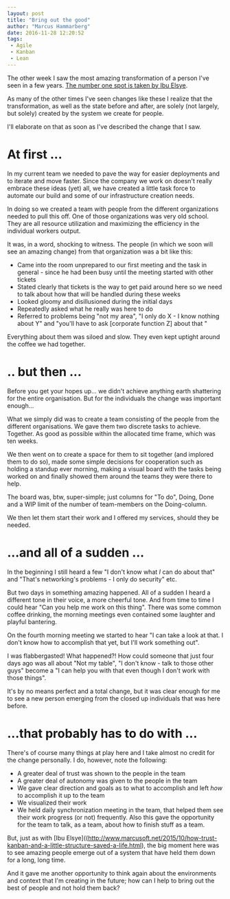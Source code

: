 ```yaml
---
layout: post
title: "Bring out the good"
author: "Marcus Hammarberg"
date: 2016-11-28 12:20:52
tags:
 - Agile
 - Kanban
 - Lean
---
```


The other week I saw the most amazing transformation of a person I've seen in a few years. [The number one spot is taken by Ibu Elsye](http://www.marcusoft.net/2015/10/how-trust-kanban-and-a-little-structure-saved-a-life.html).

As many of the other times I've seen changes like these I realize that the transformation, as well as the state before and after, are solely (not largely, but solely) created by the system we create for people.

I'll elaborate on that as soon as I've described the change that I saw.

<!-- excerpt-end -->

# At first ...

In my current team we needed to pave the way for easier deployments and to iterate and move faster. Since the company we work on doesn't really embrace these ideas (yet) all, we have created a little task force to automate our build and some of our infrastructure creation needs.

In doing so we created a team with people from the different organizations needed to pull this off. One of those organizations was very old school. They are all resource utilization and maximizing the efficiency in the individual workers output.

It was, in a word, shocking to witness. The people (in which we soon will see an amazing change) from that organization was a bit like this:

* Came into the room unprepared to our first meeting and the task in general - since he had been busy until the meeting started with other tickets
* Stated clearly that tickets is the way to get paid around here so we need to talk about how that will be handled during these weeks
* Looked gloomy and disillusioned during the initial days
* Repeatedly asked what he really was here to do
* Referred to problems being "not my area", "I only do X - I know nothing about Y" and "you'll have to ask [corporate function Z] about that "

Everything about them was siloed and slow. They even kept uptight around the coffee we had together.

# .. but then ...

Before you get your hopes up... we didn't achieve anything earth shattering for the entire organisation. But for the individuals the change was important enough...

What we simply did was to create a team consisting of the people from the different organisations. We gave them two discrete tasks to achieve. Together. As good as possible within the allocated time frame, which was ten weeks.

We then went on to create a space for them to sit together (and implored them to do so), made some simple decisions for cooperation such as holding a standup ever morning, making a visual board with the tasks being worked on and finally showed them around the teams they were there to help.

The board was, btw, super-simple; just columns for "To do", Doing, Done and a WIP limit of the number of team-members on the Doing-column.

We then let them start their work and I offered my services, should they be needed.

# ...and all of a sudden ...

In the beginning I still heard a few "I don't know what *I* can do about that" and "That's networking's problems - I only do security" etc.

But two days in something amazing happened. All of a sudden I heard a different tone in their voice, a more cheerful tone. And from time to time I could hear "Can you help me work on this thing". There was some common coffee drinking, the morning meetings even contained some laughter and playful bantering.

On the fourth morning meeting we started to hear "I can take a look at that. I don't know how to accomplish that yet, but I'll work something out".

I was flabbergasted! What happened?! How could someone that just four days ago was all about "Not my table", "I don't know - talk to those other guys" become a "I can help you with that even though I don't work with those things".

It's by no means perfect and a total change, but it was clear enough for me to see a new person emerging from the closed up individuals that was here before.

# ...that probably has to do with ...

There's of course many things at play here and I take almost no credit for the change personally. I do, however, note the following:

* A greater deal of trust was shown to the people in the team
* A greater deal of autonomy was given to the people in the team
* We gave clear direction and goals as to what to accomplish and left *how* to accomplish it up to the team
* We visualized their work
* We held daily synchronization meeting in the team, that helped them see their work progress (or not) frequently. Also this gave the opportunity for the team to talk, as a team, about how to finish stuff as a team.

But, just as with [Ibu Elsye]((http://www.marcusoft.net/2015/10/how-trust-kanban-and-a-little-structure-saved-a-life.html), the big moment here was to see amazing people emerge out of a system that have held them down for a long, long time.

And it gave me another opportunity to think again about the environments and context that I'm creating in the future; how can I help to bring out the best of people and not hold them back?